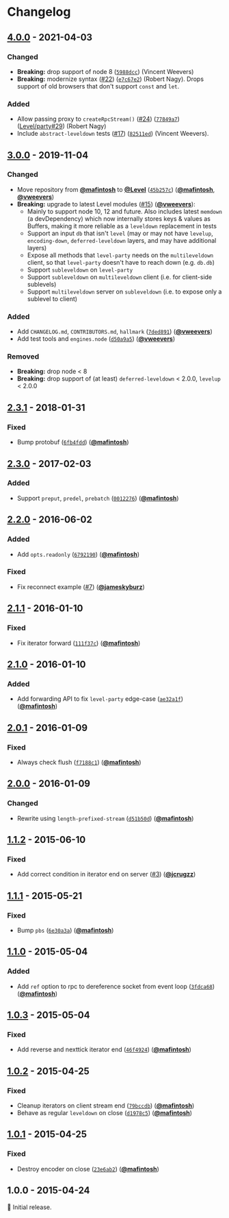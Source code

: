# Changelog

## [4.0.0] - 2021-04-03

### Changed

- **Breaking:** drop support of node 8 ([`5988dcc`](https://github.com/Level/multileveldown/commit/5988dcc)) (Vincent Weevers)
- **Breaking:** modernize syntax ([#22](https://github.com/Level/multileveldown/issues/22)) ([`e7c67e2`](https://github.com/Level/multileveldown/commit/e7c67e2)) (Robert Nagy). Drops support of old browsers that don't support `const` and `let`.

### Added

- Allow passing proxy to `createRpcStream()` ([#24](https://github.com/Level/multileveldown/issues/24)) ([`77849a7`](https://github.com/Level/multileveldown/commit/77849a7)) ([Level/party#29](https://github.com/Level/party/issues/29)) (Robert Nagy)
- Include `abstract-leveldown` tests ([#17](https://github.com/Level/multileveldown/issues/17)) ([`82511ed`](https://github.com/Level/multileveldown/commit/82511ed)) (Vincent Weevers).

## [3.0.0] - 2019-11-04

### Changed

- Move repository from [**@mafintosh**](https://github.com/mafintosh) to [**@Level**](https://github.com/Level) ([`45b257c`](https://github.com/Level/multileveldown/commit/45b257c)) ([**@mafintosh**](https://github.com/mafintosh), [**@vweevers**](https://github.com/vweevers))
- **Breaking:** upgrade to latest Level modules ([#15](https://github.com/Level/multileveldown/issues/15)) ([**@vweevers**](https://github.com/vweevers)):
  - Mainly to support node 10, 12 and future. Also includes latest `memdown` (a devDependency) which now internally stores keys & values as Buffers, making it more reliable as a `leveldown` replacement in tests
  - Support an input `db` that isn't `level` (may or may not have `levelup`, `encoding-down`, `deferred-leveldown` layers, and may have additional layers)
  - Expose all methods that `level-party` needs on the `multileveldown` client, so that `level-party` doesn't have to reach down (e.g. `db.db`)
  - Support `subleveldown` on `level-party`
  - Support `subleveldown` on `multileveldown` client (i.e. for client-side sublevels)
  - Support `multileveldown` server on `subleveldown` (i.e. to expose only a sublevel to client)

### Added

- Add `CHANGELOG.md`, `CONTRIBUTORS.md`, `hallmark` ([`7ded891`](https://github.com/Level/multileveldown/commit/7ded891)) ([**@vweevers**](https://github.com/vweevers))
- Add test tools and `engines.node` ([`d50a9a5`](https://github.com/Level/multileveldown/commit/d50a9a5)) ([**@vweevers**](https://github.com/vweevers))

### Removed

- **Breaking:** drop node &lt; 8
- **Breaking:** drop support of (at least) `deferred-leveldown` &lt; 2.0.0, `levelup` &lt; 2.0.0

## [2.3.1] - 2018-01-31

### Fixed

- Bump protobuf ([`6fb4fdd`](https://github.com/Level/multileveldown/commit/6fb4fdd)) ([**@mafintosh**](https://github.com/mafintosh))

## [2.3.0] - 2017-02-03

### Added

- Support `preput`, `predel`, `prebatch` ([`0012276`](https://github.com/Level/multileveldown/commit/0012276)) ([**@mafintosh**](https://github.com/mafintosh))

## [2.2.0] - 2016-06-02

### Added

- Add `opts.readonly` ([`6792190`](https://github.com/Level/multileveldown/commit/6792190)) ([**@mafintosh**](https://github.com/mafintosh))

### Fixed

- Fix reconnect example ([#7](https://github.com/Level/multileveldown/issues/7)) ([**@jameskyburz**](https://github.com/jameskyburz))

## [2.1.1] - 2016-01-10

### Fixed

- Fix iterator forward ([`111f37c`](https://github.com/Level/multileveldown/commit/111f37c)) ([**@mafintosh**](https://github.com/mafintosh))

## [2.1.0] - 2016-01-10

### Added

- Add forwarding API to fix `level-party` edge-case ([`ae32a1f`](https://github.com/Level/multileveldown/commit/ae32a1f)) ([**@mafintosh**](https://github.com/mafintosh))

## [2.0.1] - 2016-01-09

### Fixed

- Always check flush ([`f7188c1`](https://github.com/Level/multileveldown/commit/f7188c1)) ([**@mafintosh**](https://github.com/mafintosh))

## [2.0.0] - 2016-01-09

### Changed

- Rewrite using `length-prefixed-stream` ([`d51b50d`](https://github.com/Level/multileveldown/commit/d51b50d)) ([**@mafintosh**](https://github.com/mafintosh))

## [1.1.2] - 2015-06-10

### Fixed

- Add correct condition in iterator end on server ([#3](https://github.com/Level/multileveldown/issues/3)) ([**@jcrugzz**](https://github.com/jcrugzz))

## [1.1.1] - 2015-05-21

### Fixed

- Bump `pbs` ([`6e30a3a`](https://github.com/Level/multileveldown/commit/6e30a3a)) ([**@mafintosh**](https://github.com/mafintosh))

## [1.1.0] - 2015-05-04

### Added

- Add `ref` option to rpc to dereference socket from event loop ([`3fdca68`](https://github.com/Level/multileveldown/commit/3fdca68)) ([**@mafintosh**](https://github.com/mafintosh))

## [1.0.3] - 2015-05-04

### Fixed

- Add reverse and nexttick iterator end ([`46f4924`](https://github.com/Level/multileveldown/commit/46f4924)) ([**@mafintosh**](https://github.com/mafintosh))

## [1.0.2] - 2015-04-25

### Fixed

- Cleanup iterators on client stream end ([`79bccdb`](https://github.com/Level/multileveldown/commit/79bccdb)) ([**@mafintosh**](https://github.com/mafintosh))
- Behave as regular `leveldown` on close ([`d1978c5`](https://github.com/Level/multileveldown/commit/d1978c5)) ([**@mafintosh**](https://github.com/mafintosh))

## [1.0.1] - 2015-04-25

### Fixed

- Destroy encoder on close ([`23e6ab2`](https://github.com/Level/multileveldown/commit/23e6ab2)) ([**@mafintosh**](https://github.com/mafintosh))

## 1.0.0 - 2015-04-24

:seedling: Initial release.

[4.0.0]: https://github.com/Level/multileveldown/releases/tag/v4.0.0

[3.0.0]: https://github.com/Level/multileveldown/releases/tag/v3.0.0

[2.3.1]: https://github.com/Level/multileveldown/releases/tag/v2.3.1

[2.3.0]: https://github.com/Level/multileveldown/releases/tag/v2.3.0

[2.2.0]: https://github.com/Level/multileveldown/releases/tag/v2.2.0

[2.1.1]: https://github.com/Level/multileveldown/releases/tag/v2.1.1

[2.1.0]: https://github.com/Level/multileveldown/releases/tag/v2.1.0

[2.0.1]: https://github.com/Level/multileveldown/releases/tag/v2.0.1

[2.0.0]: https://github.com/Level/multileveldown/releases/tag/v2.0.0

[1.1.2]: https://github.com/Level/multileveldown/releases/tag/v1.1.2

[1.1.1]: https://github.com/Level/multileveldown/releases/tag/v1.1.1

[1.1.0]: https://github.com/Level/multileveldown/releases/tag/v1.1.0

[1.0.3]: https://github.com/Level/multileveldown/releases/tag/v1.0.3

[1.0.2]: https://github.com/Level/multileveldown/releases/tag/v1.0.2

[1.0.1]: https://github.com/Level/multileveldown/releases/tag/v1.0.1
